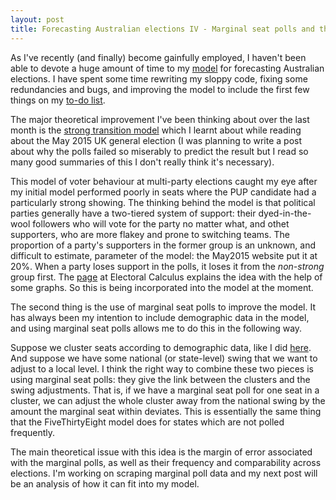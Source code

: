 ```yaml
---
layout: post
title: Forecasting Australian elections IV - Marginal seat polls and the strong transition model
---
```


As I've recently (and finally) become gainfully employed, I haven't been able to devote a huge amount of time to my [model](http://www.clintonboys.com/emma-chisit/) for forecasting Australian elections. I have spent some time rewriting my sloppy code, fixing some redundancies and bugs, and improving the model to include the first few things on my [to-do list](http://www.clintonboys.com/aus-election-model-9/). 

The major theoretical improvement I've been thinking about over the last month is the [strong transition model](http://www.electoralcalculus.co.uk/strongmodel.html) which I learnt about while reading about the May 2015 UK general election (I was planning to write a post about why the polls failed so miserably to predict the result but I read so many good summaries of this I don't really think it's necessary). 

This model of voter behaviour at multi-party elections caught my eye after my initial model performed poorly in seats where the PUP candidate had a particularly strong showing. The thinking behind the model is that political parties generally have a two-tiered system of support: their dyed-in-the-wool followers who will vote for the party no matter what, and othet supporters, who are more flakey and prone to switching teams. The proportion of a party's supporters in the former group is an unknown, and difficult to estimate, parameter of the model: the May2015 website put it at 20%. When a party loses support in the polls, it loses it from the *non-strong* group first. The [page](http://www.electoralcalculus.co.uk/strongmodel.html) at Electoral Calculus explains the idea with the help of some graphs. So this is being incorporated into the model at the moment. 

The second thing is the use of marginal seat polls to improve the model. It has always been my intention to include demographic data in the model, and using marginal seat polls allows me to do this in the following way. 

Suppose we cluster seats according to demographic data, like I did [here](http://www.clintonboys.com/aus-election-model-8/). And suppose we have some national (or state-level) swing that we want to adjust to a local level. I think the right way to combine these two pieces is using marginal seat polls: they give the link between the clusters and the swing adjustments. That is, if we have a marginal seat poll for one seat in a cluster, we can adjust the whole cluster away from the national swing by the amount the marginal seat within deviates. This is essentially the same thing that the FiveThirtyEight model does for states which are not polled frequently.

The main theoretical issue with this idea is the margin of error associated with the marginal polls, as well as their frequency and comparability across elections. I'm working on scraping marginal poll data and my next post will be an analysis of how it can fit into my model. 





